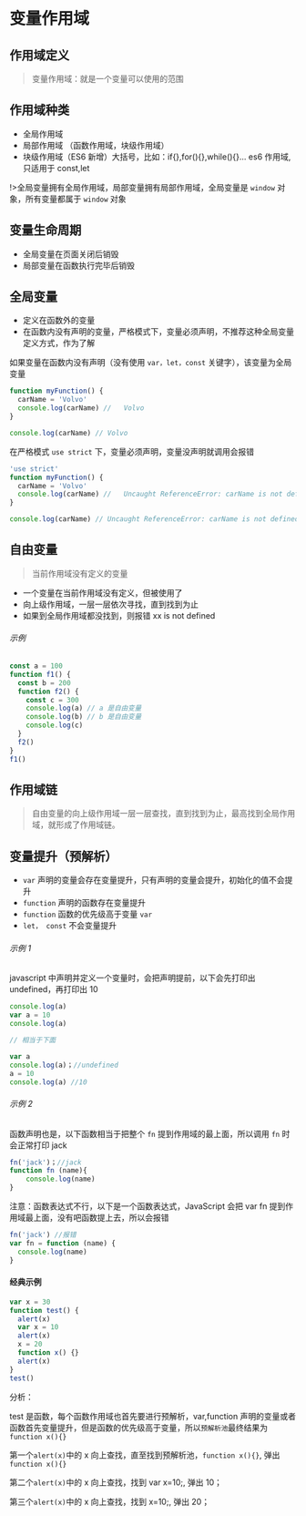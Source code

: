 # 变量作用域

## 作用域定义

> 变量作用域：就是一个变量可以使用的范围

## 作用域种类

- 全局作用域
- 局部作用域 （函数作用域，块级作用域）
- 块级作用域（ES6 新增）大括号，比如：if{},for(){},while(){}… es6 作用域,只适用于 const,let

!>全局变量拥有全局作用域，局部变量拥有局部作用域，全局变量是 `window` 对象，所有变量都属于 `window` 对象

## 变量生命周期

- 全局变量在页面关闭后销毁
- 局部变量在函数执行完毕后销毁

## 全局变量

- 定义在函数外的变量
- 在函数内没有声明的变量，严格模式下，变量必须声明，不推荐这种全局变量定义方式，作为了解

如果变量在函数内没有声明（没有使用 `var，let，const` 关键字），该变量为全局变量

```js
function myFunction() {
  carName = 'Volvo'
  console.log(carName) //	Volvo
}

console.log(carName) // Volvo
```

在严格模式 `use strict` 下，变量必须声明，变量没声明就调用会报错

```js
'use strict'
function myFunction() {
  carName = 'Volvo'
  console.log(carName) //	Uncaught ReferenceError: carName is not defined
}

console.log(carName) // Uncaught ReferenceError: carName is not defined
```

## 自由变量

> 当前作用域没有定义的变量

- 一个变量在当前作用域没有定义，但被使用了
- 向上级作用域，一层一层依次寻找，直到找到为止
- 如果到全局作用域都没找到，则报错 xx is not defined

###### 示例

```js
const a = 100
function f1() {
  const b = 200
  function f2() {
    const c = 300
    console.log(a) // a 是自由变量
    console.log(b) // b 是自由变量
    console.log(c)
  }
  f2()
}
f1()
```

## 作用域链

> 自由变量的向上级作用域一层一层查找，直到找到为止，最高找到全局作用域，就形成了作用域链。

## 变量提升（预解析）

- `var` 声明的变量会存在变量提升，只有声明的变量会提升，初始化的值不会提升
- `function` 声明的函数存在变量提升
- `function` 函数的优先级高于变量 `var`
- `let， const` 不会变量提升

###### 示例 1

javascript 中声明并定义一个变量时，会把声明提前，以下会先打印出 undefined，再打印出 10

```js
console.log(a)
var a = 10
console.log(a)

// 相当于下面

var a
console.log(a)；//undefined
a = 10
console.log(a) //10
```

###### 示例 2

函数声明也是，以下函数相当于把整个 `fn` 提到作用域的最上面，所以调用 `fn` 时会正常打印 jack

```js
fn('jack')；//jack
function fn (name){
	console.log(name)
}
```

注意：函数表达式不行，以下是一个函数表达式，JavaScript 会把 var fn 提到作用域最上面，没有吧函数提上去，所以会报错

```js
fn('jack') //报错
var fn = function (name) {
  console.log(name)
}
```

#### 经典示例

```js
var x = 30
function test() {
  alert(x)
  var x = 10
  alert(x)
  x = 20
  function x() {}
  alert(x)
}
test()
```

分析：

test 是函数，每个函数作用域也首先要进行预解析，var,function 声明的变量或者函数首先变量提升，但是函数的优先级高于变量，所以`预解析池`最终结果为`function x(){}`

第一个`alert(x)`中的 x 向上查找，直至找到预解析池，`function x(){}`, 弹出 `function x(){}`

第二个`alert(x)`中的 x 向上查找，找到 var x=10;, 弹出 10；

第三个`alert(x)`中的 x 向上查找，找到 x=10;, 弹出 20；
